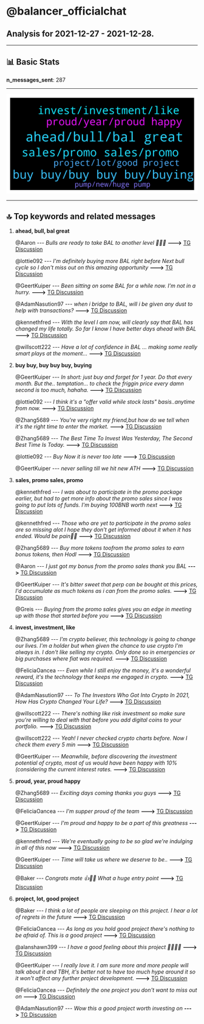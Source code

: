 # **@balancer_officialchat**
 ## Analysis for **2021-12-27** - **2021-12-28**.

---

## 📊 **Basic Stats**

**n_messages_sent**: 287

---
![wordcloud](balancer_officialchat_1Days_wordcloud.png)

---


## 🔝 **Top keywords and related messages**

1. **ahead, bull, bal great**

    @Aaron --- *Bulls are ready to take BAL to another level 🐂🐂🐂* **--->** [TG Discussion](https://t.me/balancer_officialchat/15502)

    @lottie092 --- *I'm definitely buying more BAL right before Next bull cycle so I don't miss out on this amazing opportunity* **--->** [TG Discussion](https://t.me/balancer_officialchat/15255)

    @GeertKuiper --- *Been sitting on some BAL for a while now. I’m not in a hurry.* **--->** [TG Discussion](https://t.me/balancer_officialchat/15610)

    @AdamNasution97 --- *when i bridge to BAL, will i be given any dust to help with transactions?* **--->** [TG Discussion](https://t.me/balancer_officialchat/15583)

    @kennethfred --- *With the level I am now, will clearly say that BAL has changed my life totally. So far I know I have better days ahead with BAL* **--->** [TG Discussion](https://t.me/balancer_officialchat/15607)

    @willscott222 --- *Have a lot of confidence in BAL ... making some really smart plays at the moment...* **--->** [TG Discussion](https://t.me/balancer_officialchat/15278)

2. **buy buy, buy buy buy, buying**

    @GeertKuiper --- *In short: just buy and forget for 1 year. Do that every month. But the.. temptation... to check the friggin price every damn second is too much, hahaha.* **--->** [TG Discussion](https://t.me/balancer_officialchat/15443)

    @lottie092 --- *I think it's a "offer valid while stock lasts" basis..anytime from now.* **--->** [TG Discussion](https://t.me/balancer_officialchat/15497)

    @Zhang5689 --- *You're very right my friend,but how do we tell when it's the right time to enter the market.* **--->** [TG Discussion](https://t.me/balancer_officialchat/15360)

    @Zhang5689 --- *The Best Time To Invest Was Yesterday, The Second Best Time Is Today.* **--->** [TG Discussion](https://t.me/balancer_officialchat/15482)

    @lottie092 --- *Buy Now it is never too late* **--->** [TG Discussion](https://t.me/balancer_officialchat/15623)

    @GeertKuiper --- *never selling till we hit new ATH* **--->** [TG Discussion](https://t.me/balancer_officialchat/15611)

3. **sales, promo sales, promo**

    @kennethfred --- *I was about to participate in the promo package earlier, but had to get more info about the promo sales since I was going to put lots of funds. I'm buying 100BNB worth next* **--->** [TG Discussion](https://t.me/balancer_officialchat/15350)

    @kennethfred --- *Those who  are yet to participate in the promo sales are so missing alot I hope they don't get informed about it when it has ended. Would be pain🤦🤦* **--->** [TG Discussion](https://t.me/balancer_officialchat/15252)

    @Zhang5689 --- *Buy more tokens toofrom the promo sales to earn bonus tokens, then Hodl* **--->** [TG Discussion](https://t.me/balancer_officialchat/15493)

    @Aaron --- *I just got my bonus from the promo sales thank you BAL* **--->** [TG Discussion](https://t.me/balancer_officialchat/15522)

    @GeertKuiper --- *It's bitter sweet that perp can be bought at  this prices, I'd accumulate as much tokens as i can from the promo sales.* **--->** [TG Discussion](https://t.me/balancer_officialchat/15486)

    @Greis --- *Buying from the promo sales gives you an edge in meeting up with those that started before you* **--->** [TG Discussion](https://t.me/balancer_officialchat/15269)

4. **invest, investment, like**

    @Zhang5689 --- *I'm crypto believer, this technology is going to change our lives. I'm a holder but when given the chance to use crypto I'm always in. I don't like selling my crypto. Only done so in emergencies or big purchases where fiat was required.* **--->** [TG Discussion](https://t.me/balancer_officialchat/15327)

    @FeliciaOancea --- *Even while I still enjoy the money, it's a wonderful reward, it's the technology that keeps me engaged in crypto.* **--->** [TG Discussion](https://t.me/balancer_officialchat/15323)

    @AdamNasution97 --- *To The Investors Who Got Into Crypto In 2021, How Has Crypto Changed Your Life?* **--->** [TG Discussion](https://t.me/balancer_officialchat/15441)

    @willscott222 --- *There's nothing like risk investment so make sure you're willing to deal with that before you add digital coins to your portfolio.* **--->** [TG Discussion](https://t.me/balancer_officialchat/15271)

    @willscott222 --- *Yeah! I never checked crypto charts before. Now I check them every 5 min* **--->** [TG Discussion](https://t.me/balancer_officialchat/15439)

    @GeertKuiper --- *Meanwhile, before discovering the investment potential of crypto, most of us would have been happy with 10% (considering the current interest rates.* **--->** [TG Discussion](https://t.me/balancer_officialchat/15592)

5. **proud, year, proud happy**

    @Zhang5689 --- *Exciting days coming thanks you guys* **--->** [TG Discussion](https://t.me/balancer_officialchat/15576)

    @FeliciaOancea --- *I'm supper proud of the team* **--->** [TG Discussion](https://t.me/balancer_officialchat/15293)

    @GeertKuiper --- *I'm proud and happy to be a part of this greatness* **--->** [TG Discussion](https://t.me/balancer_officialchat/15504)

    @kennethfred --- *We're eventually going to be so glad we're indulging in all of this now* **--->** [TG Discussion](https://t.me/balancer_officialchat/15301)

    @GeertKuiper --- *Time will take us where we deserve to be..* **--->** [TG Discussion](https://t.me/balancer_officialchat/15315)

    @Baker --- *Congrats mate 👍🎉👏 What a huge entry point* **--->** [TG Discussion](https://t.me/balancer_officialchat/15403)

6. **project, lot, good project**

    @Baker --- *I think a lot of people are sleeping on this project.  I hear a lot of regrets in the future* **--->** [TG Discussion](https://t.me/balancer_officialchat/15420)

    @FeliciaOancea --- *As long as you hold good project  there's nothing to be afraid of.  This is a good project* **--->** [TG Discussion](https://t.me/balancer_officialchat/15447)

    @alanshawn399 --- *I have a good feeling about this project 🚀🚀🚀🚀* **--->** [TG Discussion](https://t.me/balancer_officialchat/15346)

    @GeertKuiper --- *I really love it. I am sure more and more people will talk about it and TBH, it's better not to have too much hype around it so it won't affect any further project development.* **--->** [TG Discussion](https://t.me/balancer_officialchat/15413)

    @FeliciaOancea --- *Definitely the one project you don't want to miss out on* **--->** [TG Discussion](https://t.me/balancer_officialchat/15421)

    @AdamNasution97 --- *Wow this a good project worth investing on* **--->** [TG Discussion](https://t.me/balancer_officialchat/15626)

